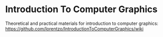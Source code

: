 # Introduction To Computer Graphics

Theoretical and practical materials for introduction to computer graphics: https://github.com/lorentzo/IntroductionToComputerGraphics/wiki
